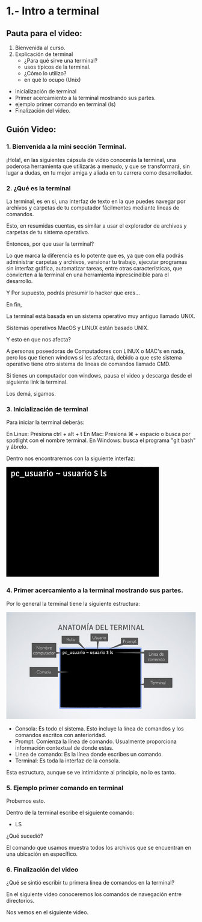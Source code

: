 # 1.- Intro a terminal

## Pauta para el video:

1.	Bienvenida al curso.
2. Explicación de terminal
	-	¿Para qué sirve una terminal?
	-	usos típicos de la terminal.
	-	¿Cómo lo utilizo?
	- 	en qué lo ocupo (Unix)
- inicialización de terminal
- Primer acercamiento a la terminal mostrando sus partes.
- ejemplo primer comando en terminal (ls)
- Finalización del video.

## Guión Video:

### 1.	Bienvenida a la mini sección Terminal.

¡Hola!, en las siguientes cápsula de video conocerás la terminal, una poderosa herramienta que utilizarás a menudo, y que se transformará, sin lugar a dudas, en tu mejor amiga y aliada en tu carrera como desarrollador.

### 2. ¿Qué es la terminal

La terminal, es en si, una interfaz de texto en la que puedes navegar por archivos y carpetas de tu computador fácilmentes mediante lineas de comandos.

Esto, en resumidas cuentas, es similar a usar el explorador de archivos y carpetas de tu sistema operativo.

Entonces, por que usar la terminal? 

Lo que marca la diferencia es lo potente que es, ya que con ella podrás administrar carpetas y archivos, versionar tu trabajo, ejecutar programas sin interfaz gráfica, automatizar tareas, entre otras características, que convierten a la terminal en una herramienta inprescindible para el desarrollo.

Y Por supuesto, podrás presumir lo hacker que eres...

En fin, 

La terminal está basada en un sistema operativo muy antiguo llamado UNIX.

Sistemas operativos MacOS y LINUX están basado UNIX.

Y esto en que nos afecta?

A personas poseedoras de Computadores con LINUX o MAC's en nada, pero los que tienen windows si les afectará, debido a que este sistema operativo tiene otro sistema de lineas de comandos llamado CMD.

Si tienes un computador con windows, pausa el video y descarga desde el siguiente link la terminal.

Los demá, sigamos.

### 3. Inicialización de terminal

Para iniciar la terminal deberás:

En Linux: Presiona ctrl + alt + t
En Mac: Presiona ⌘ + espacio o busca por spotlight con el nombre terminal.
En Windows: busca el programa "git bash" y ábrelo.

Dentro nos encontraremos con la siguiente interfaz:

![Es una terminal](img/terminal.png)

### 4. Primer acercamiento a la terminal mostrando sus partes.

Por lo general la terminal tiene la siguiente estructura:

![Anatomía terminal](img/anatomia-terminal.png)

- Consola: Es todo el sistema. Esto incluye la línea de comandos y los comandos escritos con anterioridad.
- Prompt: Comienza la línea de comando. Usualmente proporciona información contextual de donde estas.
- Linea de comando: Es la línea donde escribes un comando.
- Terminal: Es toda la interfaz de la consola.

Esta estructura, aunque se ve intimidante al principio, no lo es tanto.

### 5. Ejemplo primer comando en terminal

Probemos esto. 

Dentro de la terminal escribe el siguiente comando: 

- LS

¿Qué sucedió?

El comando que usamos muestra todos los archivos que se encuentran en una ubicación en específico.

### 6. Finalización del video

¿Qué se sintió escribir tu primera linea de comandos en la terminal?

En el siguiente video conoceremos los comandos de navegación entre directorios.

Nos vemos en el siguiente video.





	

